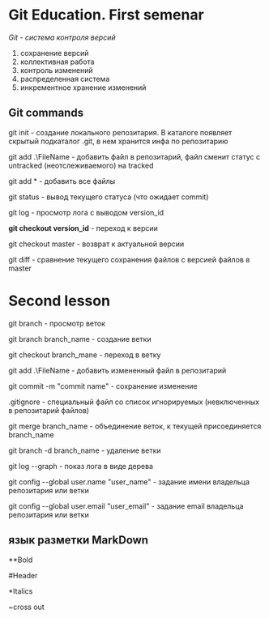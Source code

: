 # Git Education. First semenar
*Git - система контроля версий*

1. сохранение версий
2. коллективная работа
3. контроль изменений
4. распределенная система
5. инкрементное хранение изменений

## Git commands

git init - создание локального репозитария. В каталоге появляет скрытый подкаталог .git, в нем хранится инфа по репозитарию

git add .\FileName - добавить файл в репозитарий, файл сменит статус с untracked (неотслеживаемого) на tracked

git add * - добавить все файлы

git status - вывод текущего статуса (что ожидает commit)

git log - просмотр лога с выводом version_id

**git checkout version_id** - переход к версии

git checkout master - возврат к актуальной версии

git diff - сравнение текущего сохранения файлов с версией файлов в master

# Second lesson

git branch - просмотр веток

git branch branch_name - создание ветки

git checkout branch_mane - переход в ветку

git add .\FileName - добавить измененный файл в репозитарий

git commit -m "commit name"  - сохранение изменение

.gitignore - специальный файл со список игнорируемых (невключенных в репозитарий файлов) 

git merge branch_name - объединение веток, к текущей присоединяется branch_name

git branch -d branch_name - удаление ветки

git log --graph - показ лога в виде дерева

git config --global user.name "user_name" - задание имени владельца репозитария или ветки

git config --global user.email "user_email" - задание email владельца репозитария или ветки


## язык разметки MarkDown

**Bold

#Header

*Italics

~cross out

